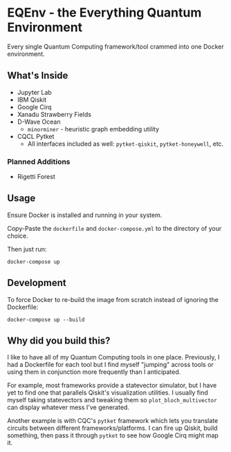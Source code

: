 # EQEnv - the Everything Quantum Environment

Every single Quantum Computing framework/tool crammed into one Docker environment.

## What's Inside
* Jupyter Lab
* IBM Qiskit
* Google Cirq
* Xanadu Strawberry Fields
* D-Wave Ocean
  * `minorminer` - heuristic graph embedding utility
* CQCL Pytket
  * All interfaces included as well: `pytket-qiskit`, `pytket-honeywell`, etc.

### Planned Additions
* Rigetti Forest

## Usage 
Ensure Docker is installed and running in your system.

Copy-Paste the `dockerfile` and `docker-compose.yml` to the directory of your choice.

Then just run:

```
docker-compose up
```

## Development

To force Docker to re-build the image from scratch instead of ignoring the Dockerfile:

```
docker-compose up --build
```

## Why did you build this?

I like to have all of my Quantum Computing tools in one place. Previously, I had a Dockerfile for each tool but I find myself "jumping" across tools or using them in conjunction more frequently than I anticipated.

For example, most frameworks provide a statevector simulator, but I have yet to find one that parallels Qiskit's visualization utilities. I usually find myself taking statevectors and tweaking them so  `plot_bloch_multivector` can display whatever mess I've generated.

Another example is with CQC's `pytket` framework which lets you translate circuits between different frameworks/platforms. I can fire up Qiskit, build something, then pass it through `pytket` to see how Google Cirq might map it.